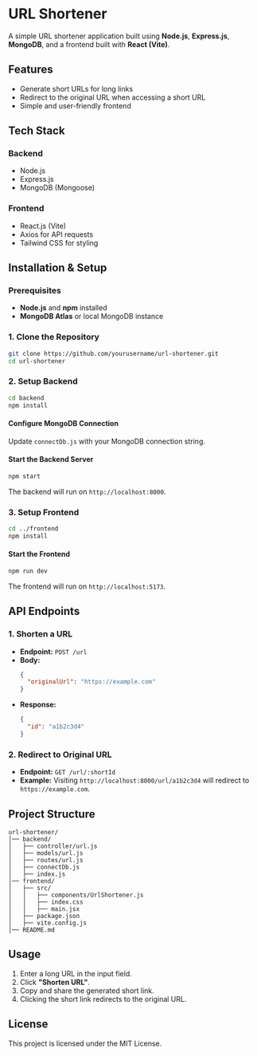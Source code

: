 # URL Shortener

A simple URL shortener application built using **Node.js**, **Express.js**, **MongoDB**, and a frontend built with **React (Vite)**.

## Features
- Generate short URLs for long links
- Redirect to the original URL when accessing a short URL
- Simple and user-friendly frontend

## Tech Stack
### Backend
- Node.js
- Express.js
- MongoDB (Mongoose)

### Frontend
- React.js (Vite)
- Axios for API requests
- Tailwind CSS for styling

## Installation & Setup

### Prerequisites
- **Node.js** and **npm** installed
- **MongoDB Atlas** or local MongoDB instance

### 1. Clone the Repository
```sh
git clone https://github.com/yourusername/url-shortener.git
cd url-shortener
```

### 2. Setup Backend
```sh
cd backend
npm install
```

#### Configure MongoDB Connection
Update `connectDb.js` with your MongoDB connection string.

#### Start the Backend Server
```sh
npm start
```
The backend will run on `http://localhost:8000`.

### 3. Setup Frontend
```sh
cd ../frontend
npm install
```

#### Start the Frontend
```sh
npm run dev
```
The frontend will run on `http://localhost:5173`.

## API Endpoints

### 1. Shorten a URL
- **Endpoint:** `POST /url`
- **Body:**
  ```json
  {
    "originalUrl": "https://example.com"
  }
  ```
- **Response:**
  ```json
  {
    "id": "a1b2c3d4"
  }
  ```

### 2. Redirect to Original URL
- **Endpoint:** `GET /url/:shortId`
- **Example:** Visiting `http://localhost:8000/url/a1b2c3d4` will redirect to `https://example.com`.

## Project Structure
```
url-shortener/
│── backend/
│   ├── controller/url.js
│   ├── models/url.js
│   ├── routes/url.js
│   ├── connectDb.js
│   ├── index.js
│── frontend/
│   ├── src/
│   │   ├── components/UrlShortener.js
│   │   ├── index.css
│   │   ├── main.jsx
│   ├── package.json
│   ├── vite.config.js
│── README.md
```

## Usage
1. Enter a long URL in the input field.
2. Click **"Shorten URL"**.
3. Copy and share the generated short link.
4. Clicking the short link redirects to the original URL.

## License
This project is licensed under the MIT License.

